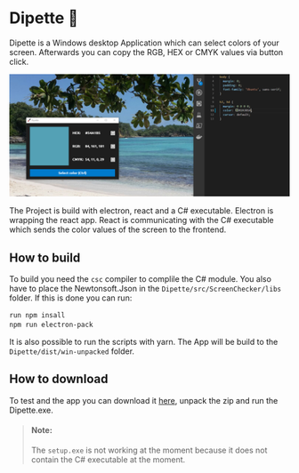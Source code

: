 # Dipette 💉
Dipette is a Windows desktop Application which can select colors of your screen. Afterwards you can copy the RGB, HEX or CMYK values via button click.

![Dipette screenshot](https://github.com/ValerianWeiss/Dipette/blob/master/readme_resources/Demo.png)

The Project is build with electron, react and a C# executable. Electron is wrapping the react app. React is communicating with the C# executable which sends the color values of the screen to the frontend.

## How to build
To build you need the `csc` compiler to complile the C# module. You also have to place the Newtonsoft.Json in the `Dipette/src/ScreenChecker/libs` folder. If this is done you can run:
```bash
run npm insall
npm run electron-pack
```
It is also possible to run the scripts with yarn.
The App will be build to the `Dipette/dist/win-unpacked` folder.

## How to download
To test and the app you can download it [here](https://github.com/ValerianWeiss/Dipette/releases "releases"), unpack the zip and run the Dipette.exe.

> #### Note:
> The `setup.exe` is not working at the moment because it does not contain the C# executable at the moment.
